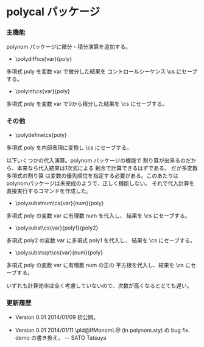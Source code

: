 polycal パッケージ
==================

### 主機能
polynom パッケージに微分・積分演算を追加する。

  * \polydiff\cs{var}{poly}

  多項式 poly を変数 var で微分した結果を
  コントロールシーケンス \cs  にセーブする。

  * \polyint\cs{var}{poly}

  多項式 poly を変数 var で0から積分した結果を
  \cs にセーブする。

### その他

  * \polydefine\cs{poly}

  多項式 poly を内部表現に変換し \cs にセーブする。

以下いくつかの代入演算。polynom パッケージの機能で
割り算が出来るのだから、本来なら代入結果は1次式による
剰余で計算できるはずである。 だが多変数多項式の割り算
は変数の優先順位を指定する必要がある。このあたりは
polynomパッケージは未完成のようで、正しく機能しない。
それで代入計算を直接実行するコマンドを作成した。

  * \polysubstnum\cs{var}{num}{poly}

  多項式  poly  の変数  var  に有理数  num  を代入し、
  結果を \cs にセーブする。

  * \polysubst\cs{var}{poly1}{poly2}

  多項式  poly2  の変数  var  に多項式  poly1  を代入し、
  結果を \cs にセーブする。

  * \polysubstsqrt\cs{var}{num}{poly}

  多項式  poly  の変数  var  に有理数  num  の正の
  平方根を代入し、結果を \cs にセーブする。

いずれも計算効率は全く考慮していないので、次数が高くなるととても遅い。

### 更新履歴

  * Version 0.01 2014/01/09
    初公開。

  * Version 0.01 2014/01/11
    \pld@IfMonomL@ (in polynom.sty) の bug fix.
    demo の書き換え。
-- 
SATO Tatsuya
